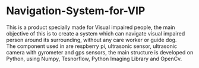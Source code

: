 # Navigation-System-for-VIP
This is a product specially made for Visual impaired people, the main objective of this is to create a system which can navigate visual impaired person around its surrounding, without any care worker or guide dog.  
The component used in are respberry pi, ultrasonic sensor, ultrasonic camera with gyrometer and gps sensors, 
the main structure is developed on Python, using Numpy, Tesnorflow, Python Imaging Library and OpenCv.
